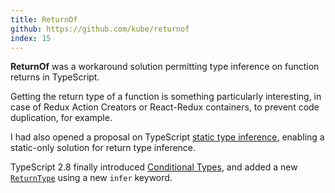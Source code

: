 ```yaml
---
title: ReturnOf
github: https://github.com/kube/returnof
index: 15
---
```


**ReturnOf** was a workaround solution permitting type inference on function returns in TypeScript.

Getting the return type of a function is something particularly interesting, in case of Redux Action Creators or React-Redux containers, to prevent code duplication, for example.

I had also opened a proposal on TypeScript [static type inference](https://github.com/Microsoft/TypeScript/issues/14400), enabling a static-only solution for return type inference.

TypeScript 2.8 finally introduced [Conditional Types](https://github.com/Microsoft/TypeScript/pull/21316), and added a new [`ReturnType`](https://github.com/Microsoft/TypeScript/pull/21496) using a new `infer` keyword.
